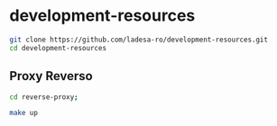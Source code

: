 # development-resources

```sh
git clone https://github.com/ladesa-ro/development-resources.git
cd development-resources
```

## Proxy Reverso

```sh
cd reverse-proxy;
```

```sh
make up
```

